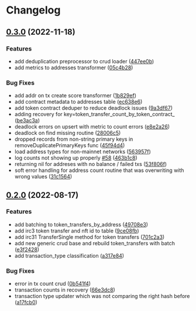 # Changelog

## [0.3.0](https://github.com/sudoblockio/icon-transformer/compare/v0.2.0...v0.3.0) (2022-11-18)


### Features

* add deduplication preprocessor to crud loader ([447ee0b](https://github.com/sudoblockio/icon-transformer/commit/447ee0b53a74e43a270c17ad60dce985f6cbeb64))
* add metrics to addresses transformer ([05c4b28](https://github.com/sudoblockio/icon-transformer/commit/05c4b28154444234963fa72feb1cfe42a9fc63b1))


### Bug Fixes

* add addr on tx create score transformer ([1b829ef](https://github.com/sudoblockio/icon-transformer/commit/1b829eff65dd86ae21e672b2b94e116554e1ea54))
* add contract metadata to addresses table ([ec638e6](https://github.com/sudoblockio/icon-transformer/commit/ec638e614d0b4a862142035c4a5f0e4cca837e79))
* add token contract deduper to reduce deadlock issues ([9a3df67](https://github.com/sudoblockio/icon-transformer/commit/9a3df674f6109c8c54668d43ba2eecab8eaf81cd))
* adding recovery for key=token_transfer_count_by_token_contract_ ([be3ac3a](https://github.com/sudoblockio/icon-transformer/commit/be3ac3a9b52979d636ce434dcdf02a52c409b203))
* deadlock errors on upsert with metric to count errors ([e8e2a26](https://github.com/sudoblockio/icon-transformer/commit/e8e2a26be46669e94ce47471e2809e96f4a6526e))
* deadlock on find missing routine ([28006c5](https://github.com/sudoblockio/icon-transformer/commit/28006c59cbabd2ca7267338b36c2721d843beb86))
* dropped records from non-string primary keys in removeDuplicatePrimaryKeys func ([45f94d4](https://github.com/sudoblockio/icon-transformer/commit/45f94d46ecb57770a662a0c6ead15683f1126da8))
* load address types for non-mainnet networks ([563957f](https://github.com/sudoblockio/icon-transformer/commit/563957f4d9572fa286a295bea59e018d2dee9d8b))
* log counts not showing up properly [#58](https://github.com/sudoblockio/icon-transformer/issues/58) ([463b1c8](https://github.com/sudoblockio/icon-transformer/commit/463b1c85d53e17bcf116cf270b66021b165454b2))
* returning nil for addreses with no balance / failed txs ([53f806f](https://github.com/sudoblockio/icon-transformer/commit/53f806fbfab7516bf41afa55f835dca28951a2e7))
* soft error handling for address count routine that was overwriting with wrong values ([31c1564](https://github.com/sudoblockio/icon-transformer/commit/31c1564b0edeb4762842d05f25fca250c8267a34))

## [0.2.0](https://github.com/sudoblockio/icon-transformer/compare/v0.1.2...v0.2.0) (2022-08-17)


### Features

* add batching to token_transfers_by_address ([49708e3](https://github.com/sudoblockio/icon-transformer/commit/49708e36ee583c5b3783b00dc38660dcbc302a55))
* add irc3 token transfer and nft id to table ([9ce08fb](https://github.com/sudoblockio/icon-transformer/commit/9ce08fba00d9db9833a4bb54d46b7531e3b3fa77))
* add irc31 TransferSingle method for token transfers ([701c2a3](https://github.com/sudoblockio/icon-transformer/commit/701c2a3534fa4a5754060a3e74f4361f7ba8fbd3))
* add new generic crud base and rebuild token_transfers with batch ([e3f2428](https://github.com/sudoblockio/icon-transformer/commit/e3f2428b9fdd4bac922d7e31bba93925a0ba7b4e))
* add transaction_type classification ([a317e84](https://github.com/sudoblockio/icon-transformer/commit/a317e845a427695a81b067847fedf32f9416fecb))


### Bug Fixes

* error in tx count crud ([0b541f4](https://github.com/sudoblockio/icon-transformer/commit/0b541f46d61a2dea4db6a5ade3e5c6f6b2f4e5e5))
* transaction counts in recovery ([66e3dc8](https://github.com/sudoblockio/icon-transformer/commit/66e3dc873f1d687204a7b89995432b60064364cf))
* transaction type updater which was not comparing the right hash before ([a17fcb0](https://github.com/sudoblockio/icon-transformer/commit/a17fcb06440bbcbca6b9b62b305493ec53f7199b))
